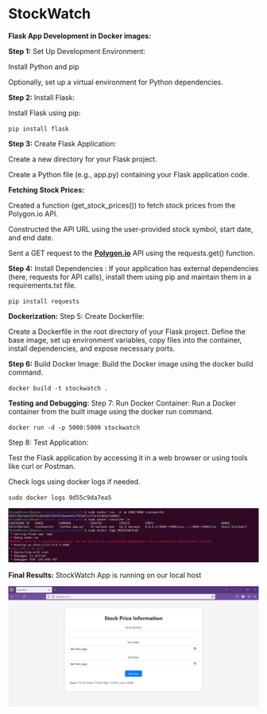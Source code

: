 # StockWatch
**Flask App Development in Docker images:**

**Step 1:** Set Up Development Environment:


Install Python and pip

Optionally, set up a virtual environment for Python dependencies.


**Step 2:** Install Flask:

Install Flask using pip:

`pip install flask`


**Step 3:** Create Flask Application:

Create a new directory for your Flask project.

Create a Python file (e.g., app.py) containing your Flask application code.

**Fetching Stock Prices:**

Created a function (get_stock_prices()) to fetch stock prices from the Polygon.io API.

Constructed the API URL using the user-provided stock symbol, start date, and end date.

Sent a GET request to the  [**Polygon.io**](https://polygon.io/) API using the requests.get() function.


**Step 4:** Install Dependencies :
If your application has external dependencies (here, requests for API calls), install them using pip and maintain them in a requirements.txt file.

`pip install requests`

**Dockerization:**
Step 5: Create Dockerfile:

Create a Dockerfile in the root directory of your Flask project.
Define the base image, set up environment variables, copy files into the container, install dependencies, and expose necessary ports.

**Step 6:** Build Docker Image:
Build the Docker image using the docker build command.

`docker build -t stockwatch .`

**Testing and Debugging:**
Step 7: Run Docker Container:
Run a Docker container from the built image using the docker run command.

`docker run -d -p 5000:5000 stockwatch`

Step 8: Test Application:

Test the Flask application by accessing it in a web browser or using tools like curl or Postman.

Check logs using docker logs if needed.

`sudo docker logs 9d55c9da7ea5`

 ![Docker Container](https://github.com/DivyaJyothiVundavalli/StockWatch/blob/main/Snaps/Container.PNG)


**Final Results:** StockWatch App is running on our local host

 ![Final Result:](https://github.com/DivyaJyothiVundavalli/StockWatch/blob/main/Snaps/Final%20Result.PNG)

